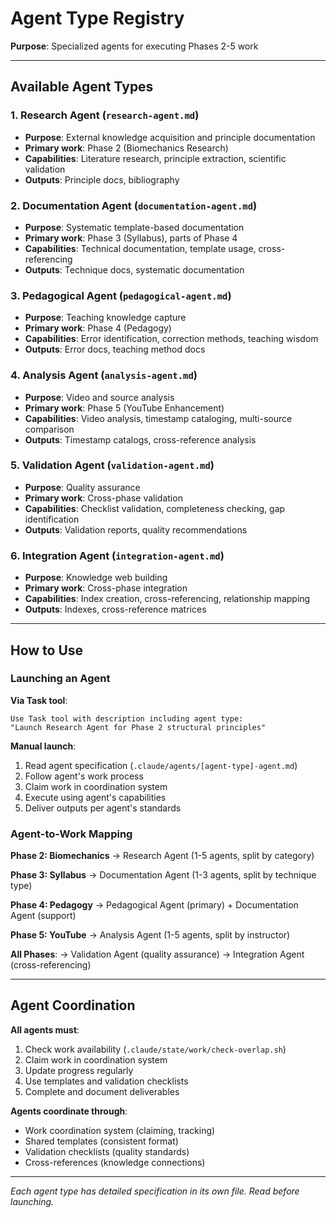 # Agent Type Registry

**Purpose**: Specialized agents for executing Phases 2-5 work

---

## Available Agent Types

### 1. Research Agent (`research-agent.md`)
- **Purpose**: External knowledge acquisition and principle documentation
- **Primary work**: Phase 2 (Biomechanics Research)
- **Capabilities**: Literature research, principle extraction, scientific validation
- **Outputs**: Principle docs, bibliography

### 2. Documentation Agent (`documentation-agent.md`)
- **Purpose**: Systematic template-based documentation
- **Primary work**: Phase 3 (Syllabus), parts of Phase 4
- **Capabilities**: Technical documentation, template usage, cross-referencing
- **Outputs**: Technique docs, systematic documentation

### 3. Pedagogical Agent (`pedagogical-agent.md`)
- **Purpose**: Teaching knowledge capture
- **Primary work**: Phase 4 (Pedagogy)
- **Capabilities**: Error identification, correction methods, teaching wisdom
- **Outputs**: Error docs, teaching method docs

### 4. Analysis Agent (`analysis-agent.md`)
- **Purpose**: Video and source analysis
- **Primary work**: Phase 5 (YouTube Enhancement)
- **Capabilities**: Video analysis, timestamp cataloging, multi-source comparison
- **Outputs**: Timestamp catalogs, cross-reference analysis

### 5. Validation Agent (`validation-agent.md`)
- **Purpose**: Quality assurance
- **Primary work**: Cross-phase validation
- **Capabilities**: Checklist validation, completeness checking, gap identification
- **Outputs**: Validation reports, quality recommendations

### 6. Integration Agent (`integration-agent.md`)
- **Purpose**: Knowledge web building
- **Primary work**: Cross-phase integration
- **Capabilities**: Index creation, cross-referencing, relationship mapping
- **Outputs**: Indexes, cross-reference matrices

---

## How to Use

### Launching an Agent

**Via Task tool**:
```
Use Task tool with description including agent type:
"Launch Research Agent for Phase 2 structural principles"
```

**Manual launch**:
1. Read agent specification (`.claude/agents/[agent-type]-agent.md`)
2. Follow agent's work process
3. Claim work in coordination system
4. Execute using agent's capabilities
5. Deliver outputs per agent's standards

### Agent-to-Work Mapping

**Phase 2: Biomechanics**
→ Research Agent (1-5 agents, split by category)

**Phase 3: Syllabus**
→ Documentation Agent (1-3 agents, split by technique type)

**Phase 4: Pedagogy**
→ Pedagogical Agent (primary) + Documentation Agent (support)

**Phase 5: YouTube**
→ Analysis Agent (1-5 agents, split by instructor)

**All Phases**:
→ Validation Agent (quality assurance)
→ Integration Agent (cross-referencing)

---

## Agent Coordination

**All agents must**:
1. Check work availability (`.claude/state/work/check-overlap.sh`)
2. Claim work in coordination system
3. Update progress regularly
4. Use templates and validation checklists
5. Complete and document deliverables

**Agents coordinate through**:
- Work coordination system (claiming, tracking)
- Shared templates (consistent format)
- Validation checklists (quality standards)
- Cross-references (knowledge connections)

---

*Each agent type has detailed specification in its own file. Read before launching.*
